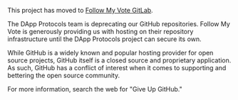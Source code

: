 This project has moved to [Follow My Vote GitLab](https://gitlab.followmy.vote/pollaris/BAL).

The DApp Protocols team is deprecating our GitHub repositories. Follow My Vote is generously providing us with hosting on their repository infrastructure until the DApp Protocols project can secure its own.

While GitHub is a widely known and popular hosting provider for open source projects, GitHub itself is a closed source and proprietary application. As such, GitHub has a conflict of interest when it comes to supporting and bettering the open source community.

For more information, search the web for "Give Up GitHub."
